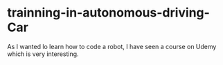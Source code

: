 # trainning-in-autonomous-driving-Car
As I wanted lo learn how to code a robot, I have seen a course on Udemy which is very interesting.

